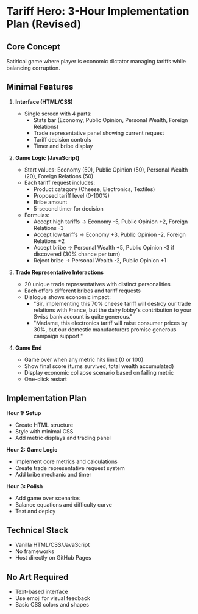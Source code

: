 # Tariff Hero: 3-Hour Implementation Plan (Revised)

## Core Concept
Satirical game where player is economic dictator managing tariffs while balancing corruption.

## Minimal Features

1. **Interface (HTML/CSS)**
   * Single screen with 4 parts:
     * Stats bar (Economy, Public Opinion, Personal Wealth, Foreign Relations)
     * Trade representative panel showing current request
     * Tariff decision controls
     * Timer and bribe display

2. **Game Logic (JavaScript)**
   * Start values: Economy (50), Public Opinion (50), Personal Wealth (20), Foreign Relations (50)
   * Each tariff request includes:
     * Product category (Cheese, Electronics, Textiles)
     * Proposed tariff level (0-100%)
     * Bribe amount
     * 5-second timer for decision
   * Formulas:
     * Accept high tariffs → Economy -5, Public Opinion +2, Foreign Relations -3
     * Accept low tariffs → Economy +3, Public Opinion -2, Foreign Relations +2
     * Accept bribe → Personal Wealth +5, Public Opinion -3 if discovered (30% chance per turn)
     * Reject bribe → Personal Wealth -2, Public Opinion +1

3. **Trade Representative Interactions**
   * 20 unique trade representatives with distinct personalities
   * Each offers different bribes and tariff requests
   * Dialogue shows economic impact:
     * "Sir, implementing this 70% cheese tariff will destroy our trade relations with France, but the dairy lobby's contribution to your Swiss bank account is quite generous."
     * "Madame, this electronics tariff will raise consumer prices by 30%, but our domestic manufacturers promise generous campaign support."

4. **Game End**
   * Game over when any metric hits limit (0 or 100)
   * Show final score (turns survived, total wealth accumulated)
   * Display economic collapse scenario based on failing metric
   * One-click restart

## Implementation Plan

**Hour 1: Setup**
* Create HTML structure
* Style with minimal CSS
* Add metric displays and trading panel

**Hour 2: Game Logic**
* Implement core metrics and calculations
* Create trade representative request system
* Add bribe mechanic and timer

**Hour 3: Polish**
* Add game over scenarios
* Balance equations and difficulty curve
* Test and deploy

## Technical Stack
* Vanilla HTML/CSS/JavaScript
* No frameworks
* Host directly on GitHub Pages

## No Art Required
* Text-based interface
* Use emoji for visual feedback
* Basic CSS colors and shapes
